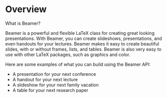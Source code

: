 # Overview

What is Beamer?

Beamer is a powerful and flexible LaTeX class for creating great looking presentations. With Beamer, you can create slideshows, presentations, and even handouts for your lectures. Beamer makes it easy to create beautiful slides, with or without frames, lists, and tables. Beamer is also very easy to use with other LaTeX packages, such as graphics and color.

Here are some examples of what you can build using the Beamer API:

- A presentation for your next conference
- A handout for your next lecture
- A slideshow for your next family vacation
- A table for your next research paper
